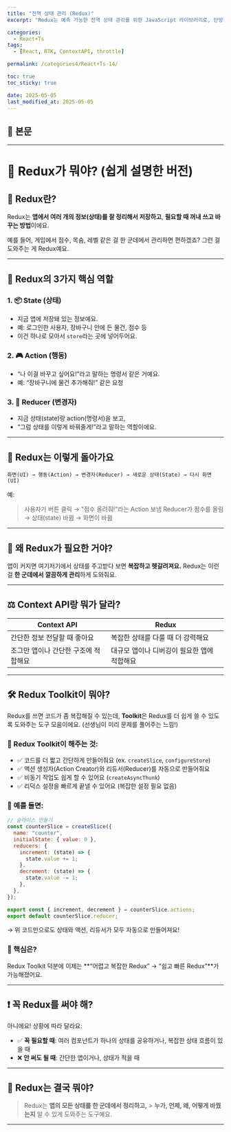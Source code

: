 ```yaml
---
title: "전역 상태 관리 (Redux)"
excerpt: "Redux는 예측 가능한 전역 상태 관리를 위한 JavaScript 라이브러리로, 단방향 데이터 흐름과 순수 함수 기반의 구조를 갖습니다."

categories:
  - React+Ts
tags:
  - [React, RTK, ContextAPI, throttle]

permalink: /categories4/React+Ts-14/

toc: true
toc_sticky: true

date: 2025-05-05
last_modified_at: 2025-05-05
---
```


## 🦥 본문

---

# 🧠 Redux가 뭐야? (쉽게 설명한 버전)

## 📌 Redux란?

Redux는 **앱에서 여러 개의 정보(상태)를 잘 정리해서 저장하고**,
**필요할 때 꺼내 쓰고 바꾸는 방법**이에요.

예를 들어, 게임에서 점수, 목숨, 레벨 같은 걸 한 군데에서 관리하면 편하겠죠?
그런 걸 도와주는 게 Redux예요.

---

## 🧩 Redux의 3가지 핵심 역할

### 1. 📦 State (상태)

- 지금 앱에 저장돼 있는 정보예요.
- 예: 로그인한 사용자, 장바구니 안에 든 물건, 점수 등
- 이건 하나로 모아서 `store`라는 곳에 넣어두어요.

### 2. 🎮 Action (행동)

- “나 이걸 바꾸고 싶어요!”라고 말하는 명령서 같은 거예요.
- 예: “장바구니에 물건 추가해줘!” 같은 요청

### 3. 🔄 Reducer (변경자)

- 지금 상태(state)랑 action(명령서)을 보고,
- “그럼 상태를 이렇게 바꿔줄게!”라고 말하는 역할이에요.

---

## 🔁 Redux는 이렇게 돌아가요

```
화면(UI) → 행동(Action) → 변경자(Reducer) → 새로운 상태(State) → 다시 화면(UI)
```

예:

> 사용자가 버튼 클릭 → "점수 올려줘!"라는 Action 보냄
> Reducer가 점수를 올림 → 상태(state) 바뀜 → 화면이 바뀜

---

## 🤔 왜 Redux가 필요한 거야?

앱이 커지면 여기저기에서 상태를 주고받다 보면 **복잡하고 헷갈려져요.**
Redux는 이런 걸 **한 군데에서** **깔끔하게 관리**하게 도와줘요.

---

## ⚖️ Context API랑 뭐가 달라?

| Context API                          | Redux                                       |
| ------------------------------------ | ------------------------------------------- |
| 간단한 정보 전달할 때 좋아요         | 복잡한 상태를 다룰 때 더 강력해요           |
| 조그만 앱이나 간단한 구조에 적합해요 | 대규모 앱이나 디버깅이 필요한 앱에 적합해요 |

---

## 🛠 Redux Toolkit이 뭐야?

Redux를 쓰면 코드가 좀 복잡해질 수 있는데,
**Toolkit**은 Redux를 더 쉽게 쓸 수 있도록 도와주는 도구 모음이에요.
(선생님이 미리 문제를 풀어주는 느낌!)

### 🧰 Redux Toolkit이 해주는 것:

- ✅ 코드를 더 짧고 간단하게 만들어줘요 (ex. `createSlice`, `configureStore`)
- ✅ 액션 생성자(Action Creator)와 리듀서(Reducer)를 자동으로 만들어줘요
- ✅ 비동기 작업도 쉽게 할 수 있어요 (`createAsyncThunk`)
- ✅ 리덕스 설정을 빠르게 끝낼 수 있어요 (복잡한 설정 필요 없음)

### 🧪 예를 들면:

```js
// 슬라이스 만들기
const counterSlice = createSlice({
  name: "counter",
  initialState: { value: 0 },
  reducers: {
    increment: (state) => {
      state.value += 1;
    },
    decrement: (state) => {
      state.value -= 1;
    },
  },
});

export const { increment, decrement } = counterSlice.actions;
export default counterSlice.reducer;
```

→ 위 코드만으로도 상태와 액션, 리듀서가 모두 자동으로 만들어져요!

### 🧠 핵심은?

Redux Toolkit 덕분에 이제는 \*\*“어렵고 복잡한 Redux” → “쉽고 빠른 Redux”\*\*가 가능해졌어요.

---

## ❗ 꼭 Redux를 써야 해?

아니에요! 상황에 따라 달라요:

- ✅ **꼭 필요할 때**: 여러 컴포넌트가 하나의 상태를 공유하거나,
  복잡한 상태 흐름이 있을 때
- ❌ **안 써도 될 때**: 간단한 앱이거나, 상태가 적을 때

---

## 🧠 Redux는 결국 뭐야?

> Redux는 **앱의 모든 상태를 한 군데에서 정리하고,** > **누가, 언제, 왜, 어떻게 바꿨는지** 알 수 있게 도와주는 도구예요.

---
